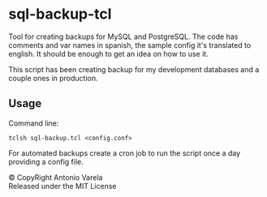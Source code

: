 # sql-backup-tcl
Tool for creating backups for MySQL and PostgreSQL.
The code has comments and var names in spanish, the sample config it's translated to english. It should be enough to get an idea
on how to use it.

This script has been creating backup for my development databases and a couple ones in production. 

## Usage
Command line:

`tclsh sql-backup.tcl <config.conf>`

For automated backups create a cron job to run the script once a day providing a config file.

&copy; CopyRight Antonio Varela<br/>
Released under the MIT License
